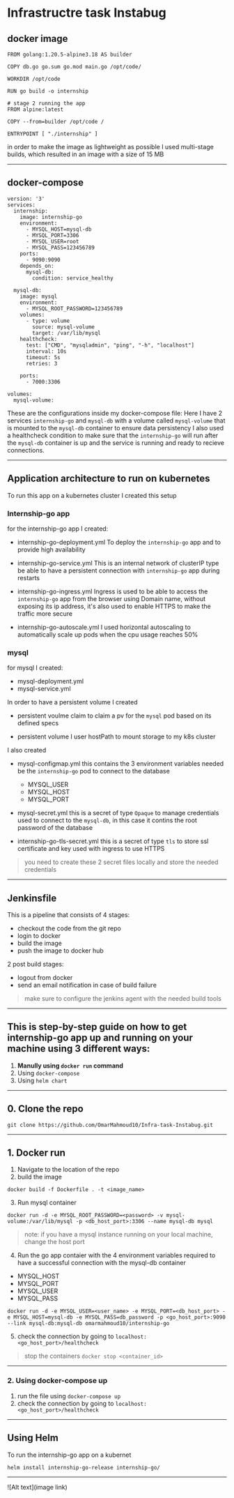 # Infrastructre task Instabug
## docker image
```
FROM golang:1.20.5-alpine3.18 AS builder

COPY db.go go.sum go.mod main.go /opt/code/

WORKDIR /opt/code

RUN go build -o internship

# stage 2 running the app
FROM alpine:latest

COPY --from=builder /opt/code /

ENTRYPOINT [ "./internship" ]
```
in order to make the image as lightweight as possible I used multi-stage builds, which resulted in an image with a size of 15 MB 

---
##  docker-compose
```
version: '3'
services:
  internship:
    image: internship-go
    environment:
      - MYSQL_HOST=mysql-db 
      - MYSQL_PORT=3306
      - MYSQL_USER=root
      - MYSQL_PASS=123456789
    ports:
      - 9090:9090
    depends_on:
      mysql-db:
        condition: service_healthy
  
  mysql-db:
    image: mysql
    environment:
      - MYSQL_ROOT_PASSWORD=123456789
    volumes:
      - type: volume
        source: mysql-volume
        target: /var/lib/mysql
    healthcheck:
      test: ["CMD", "mysqladmin", "ping", "-h", "localhost"]
      interval: 10s
      timeout: 5s
      retries: 3

    ports:
      - 7000:3306

volumes:
  mysql-volume:
```
These are the configurations inside my docker-compose file:
Here I have 2 services `internship-go` and `mysql-db` with a volume called `mysql-volume` that is mounted to the `mysql-db` container to ensure data persistency
I also used a healthcheck condition to make sure that the `internship-go` will run after the `mysql-db` container is up and the service is running and ready to recieve connections.

---
## Application architecture to run on kubernetes
To run this app on a kubernetes cluster I created this setup

### Internship-go app
for the internship-go app I created:
- internship-go-deployment.yml
To deploy the `internship-go` app and to provide high availability 

- internship-go-service.yml 
This is an internal network of clusterIP type be able to have a persistent connection with `internship-go` app during restarts

- internship-go-ingress.yml
Ingress is used to be able to access the `internship-go` app from the browser using Domain name, without exposing its ip address, it's also used to enable HTTPS to make the traffic more secure 

- internship-go-autoscale.yml
I used horizontal autoscaling to automatically scale up pods when the cpu usage reaches 50%


### mysql
for mysql I created:
- mysql-deployment.yml
- mysql-service.yml

In order to have a persistent volume I created
- persistent voulme claim
to claim a pv for the `mysql` pod based on its defined specs

- persistent volume
I user hostPath to mount storage to my k8s cluster

I also created 
- mysql-configmap.yml
this contains the 3 environment variables needed be the `internship-go` pod to connect to the database
  - MYSQL_USER
  - MYSQL_HOST
  - MYSQL_PORT
 
- mysql-secret.yml
this is a secret of type `Opaque` to manage credentials used to connect to the `mysql-db`, in this case it contins the root password of the database

- internship-go-tls-secret.yml 
this is a secret of type `tls` to store ssl certificate and key used with ingress to use HTTPS

> you need to create these 2 secret files locally and store the needed credentials 




---
## Jenkinsfile
This is a pipeline that consists of 4 stages:
- checkout the code from the git repo
- login to docker
- build the image
- push the image to docker hub

2 post build stages:
- logout from docker
- send an email notification in case of build failure

> make sure to configure the jenkins agent with the needed build tools



---
## This is step-by-step guide on how to get internship-go app up and running on your machine using 3 different ways:
1. **Manully using `docker run` command**
2. Using `docker-compose`
3. Using `helm chart` 

---
## 0. Clone the repo
```
git clone https://github.com/OmarMahmoud10/Infra-task-Instabug.git
```
---
## 1. Docker run

1. Navigate to the location of the repo
2. build the image
```
docker build -f Dockerfile . -t <image_name>
```
3. Run mysql container 
```
docker run -d -e MYSQL_ROOT_PASSWORD=<password> -v mysql-volume:/var/lib/mysql -p <db_host_port>:3306 --name mysql-db mysql
```
> note: if you have a mysql instance running on your local machine, change the host port
4. Run the go app contaier with the 4 environment variables required to have a successful connection with the mysql-db container
  - MYSQL_HOST
  - MYSQL_PORT
  - MYSQL_USER
  - MYSQL_PASS
```
docker run -d -e MYSQL_USER=<user_name> -e MYSQL_PORT=<db_host_port> -e MYSQL_HOST=mysql-db -e MYSQL_PASS=db_password -p <go_host_port>:9090 --link mysql-db:mysql-db omarmahmoud10/internship-go
```
5. check the connection by going to `localhost:<go_host_port>/healthcheck`
> stop the containers `docker stop <container_id>`
---


### 2. Using docker-compose up
1. run the file using `docker-compose up`
2. check the connection by going to `localhost:<go_host_port>/healthcheck`
---


## Using Helm 
To run the internship-go app on a kubernet
```
helm install internship-go-release internship-go/
```

---

![Alt text](image link)


